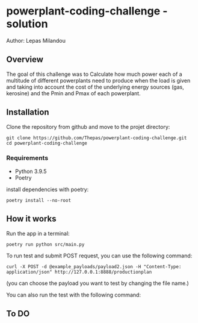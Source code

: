 # powerplant-coding-challenge - solution
Author: Lepas Milandou
## Overview
The goal of this challenge was to Calculate how much power each of a multitude of different powerplants need to produce 
when the load is given and taking into account the cost of the underlying energy sources (gas, kerosine) and the Pmin 
and Pmax of each powerplant.

## Installation
Clone the repository from github and move to the projet directory: 
```
git clone https://github.com/Thepas/powerplant-coding-challenge.git
cd powerplant-coding-challenge
```
### Requirements
- Python 3.9.5
- Poetry

install dependencies with poetry: 
```
poetry install --no-root
``` 

## How it works
Run the app in a terminal:
```
poetry run python src/main.py
```

To run test and submit POST request, you can use the following command:
```
curl -X POST -d @example_payloads/payload2.json -H "Content-Type: application/json" http://127.0.0.1:8888/productionplan
```
(you can choose the payload you want to test by changing the file name.)

You can also run the test with the following command:


## To DO

